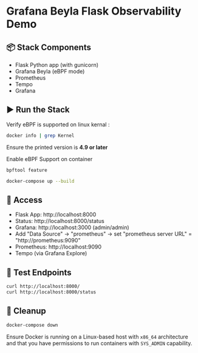 # Grafana Beyla Flask Observability Demo

## 📦 Stack Components

- Flask Python app (with gunicorn)
- Grafana Beyla (eBPF mode)
- Prometheus
- Tempo
- Grafana

## ▶️ Run the Stack

Verify eBPF is supported on linux kernal :

```bash
docker info | grep Kernel
```

Ensure the printed version is **4.9 or later**


Enable eBPF Support on container

```bash
bpftool feature
```

```bash
docker-compose up --build
```

## 🔗 Access

- Flask App: http://localhost:8000
- Status: http://localhost:8000/status
- Grafana: http://localhost:3000 (admin/admin)
- Add "Data Source" -> "prometheus" -> set "prometheus server URL" =  "http://prometheus:9090"
- Prometheus: http://localhost:9090
- Tempo (via Grafana Explore)

## 🧪 Test Endpoints

```bash
curl http://localhost:8000/
curl http://localhost:8000/status
```

## 🧹 Cleanup

```bash
docker-compose down
```

Ensure Docker is running on a Linux-based host with `x86_64` architecture and that you have permissions to run containers with `SYS_ADMIN` capability.
